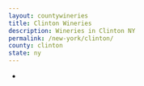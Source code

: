 ```yaml
---
layout: countywineries
title: Clinton Wineries
description: Wineries in Clinton NY
permalink: /new-york/clinton/
county: clinton
state: ny
---
```

-
